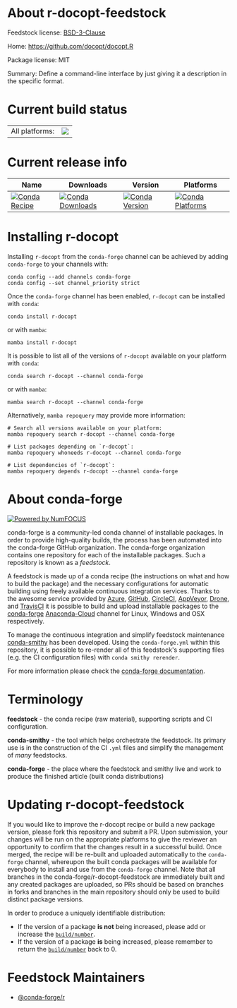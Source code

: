 About r-docopt-feedstock
========================

Feedstock license: [BSD-3-Clause](https://github.com/conda-forge/r-docopt-feedstock/blob/main/LICENSE.txt)

Home: https://github.com/docopt/docopt.R

Package license: MIT

Summary: Define a command-line interface by just giving it a description in the specific format.

Current build status
====================


<table><tr><td>All platforms:</td>
    <td>
      <a href="https://dev.azure.com/conda-forge/feedstock-builds/_build/latest?definitionId=1086&branchName=main">
        <img src="https://dev.azure.com/conda-forge/feedstock-builds/_apis/build/status/r-docopt-feedstock?branchName=main">
      </a>
    </td>
  </tr>
</table>

Current release info
====================

| Name | Downloads | Version | Platforms |
| --- | --- | --- | --- |
| [![Conda Recipe](https://img.shields.io/badge/recipe-r--docopt-green.svg)](https://anaconda.org/conda-forge/r-docopt) | [![Conda Downloads](https://img.shields.io/conda/dn/conda-forge/r-docopt.svg)](https://anaconda.org/conda-forge/r-docopt) | [![Conda Version](https://img.shields.io/conda/vn/conda-forge/r-docopt.svg)](https://anaconda.org/conda-forge/r-docopt) | [![Conda Platforms](https://img.shields.io/conda/pn/conda-forge/r-docopt.svg)](https://anaconda.org/conda-forge/r-docopt) |

Installing r-docopt
===================

Installing `r-docopt` from the `conda-forge` channel can be achieved by adding `conda-forge` to your channels with:

```
conda config --add channels conda-forge
conda config --set channel_priority strict
```

Once the `conda-forge` channel has been enabled, `r-docopt` can be installed with `conda`:

```
conda install r-docopt
```

or with `mamba`:

```
mamba install r-docopt
```

It is possible to list all of the versions of `r-docopt` available on your platform with `conda`:

```
conda search r-docopt --channel conda-forge
```

or with `mamba`:

```
mamba search r-docopt --channel conda-forge
```

Alternatively, `mamba repoquery` may provide more information:

```
# Search all versions available on your platform:
mamba repoquery search r-docopt --channel conda-forge

# List packages depending on `r-docopt`:
mamba repoquery whoneeds r-docopt --channel conda-forge

# List dependencies of `r-docopt`:
mamba repoquery depends r-docopt --channel conda-forge
```


About conda-forge
=================

[![Powered by
NumFOCUS](https://img.shields.io/badge/powered%20by-NumFOCUS-orange.svg?style=flat&colorA=E1523D&colorB=007D8A)](https://numfocus.org)

conda-forge is a community-led conda channel of installable packages.
In order to provide high-quality builds, the process has been automated into the
conda-forge GitHub organization. The conda-forge organization contains one repository
for each of the installable packages. Such a repository is known as a *feedstock*.

A feedstock is made up of a conda recipe (the instructions on what and how to build
the package) and the necessary configurations for automatic building using freely
available continuous integration services. Thanks to the awesome service provided by
[Azure](https://azure.microsoft.com/en-us/services/devops/), [GitHub](https://github.com/),
[CircleCI](https://circleci.com/), [AppVeyor](https://www.appveyor.com/),
[Drone](https://cloud.drone.io/welcome), and [TravisCI](https://travis-ci.com/)
it is possible to build and upload installable packages to the
[conda-forge](https://anaconda.org/conda-forge) [Anaconda-Cloud](https://anaconda.org/)
channel for Linux, Windows and OSX respectively.

To manage the continuous integration and simplify feedstock maintenance
[conda-smithy](https://github.com/conda-forge/conda-smithy) has been developed.
Using the ``conda-forge.yml`` within this repository, it is possible to re-render all of
this feedstock's supporting files (e.g. the CI configuration files) with ``conda smithy rerender``.

For more information please check the [conda-forge documentation](https://conda-forge.org/docs/).

Terminology
===========

**feedstock** - the conda recipe (raw material), supporting scripts and CI configuration.

**conda-smithy** - the tool which helps orchestrate the feedstock.
                   Its primary use is in the construction of the CI ``.yml`` files
                   and simplify the management of *many* feedstocks.

**conda-forge** - the place where the feedstock and smithy live and work to
                  produce the finished article (built conda distributions)


Updating r-docopt-feedstock
===========================

If you would like to improve the r-docopt recipe or build a new
package version, please fork this repository and submit a PR. Upon submission,
your changes will be run on the appropriate platforms to give the reviewer an
opportunity to confirm that the changes result in a successful build. Once
merged, the recipe will be re-built and uploaded automatically to the
`conda-forge` channel, whereupon the built conda packages will be available for
everybody to install and use from the `conda-forge` channel.
Note that all branches in the conda-forge/r-docopt-feedstock are
immediately built and any created packages are uploaded, so PRs should be based
on branches in forks and branches in the main repository should only be used to
build distinct package versions.

In order to produce a uniquely identifiable distribution:
 * If the version of a package **is not** being increased, please add or increase
   the [``build/number``](https://docs.conda.io/projects/conda-build/en/latest/resources/define-metadata.html#build-number-and-string).
 * If the version of a package **is** being increased, please remember to return
   the [``build/number``](https://docs.conda.io/projects/conda-build/en/latest/resources/define-metadata.html#build-number-and-string)
   back to 0.

Feedstock Maintainers
=====================

* [@conda-forge/r](https://github.com/conda-forge/r/)

